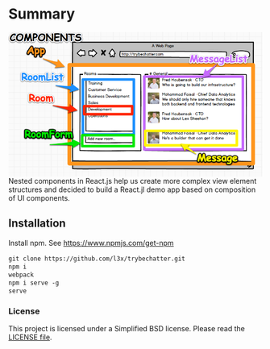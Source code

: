 # Summary

<img align="right" src="https://github.com/l3x/trybechatter/blob/master/trybe-chatter-components.png">

Nested components in React.js help us create more complex view element structures and decided to build a React.jl demo app based on composition of UI components.

## Installation

Install npm.  See https://www.npmjs.com/get-npm

```
git clone https://github.com/l3x/trybechatter.git
npm i
webpack
npm i serve -g
serve
```

### License
This project is licensed under a Simplified BSD license. Please read the [LICENSE file](LICENSE).